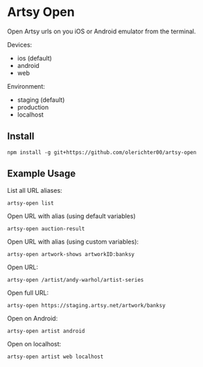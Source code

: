 # Artsy Open

Open Artsy urls on you iOS or Android emulator from the terminal.

Devices:

- ios (default)
- android
- web

Environment:

- staging (default)
- production
- localhost

## Install

```
npm install -g git+https://github.com/olerichter00/artsy-open
```

## Example Usage

List all URL aliases:

```
artsy-open list
```

Open URL with alias (using default variables)

```
artsy-open auction-result
```

Open URL with alias (using custom variables):

```
artsy-open artwork-shows artworkID:banksy
```

Open URL:

```
artsy-open /artist/andy-warhol/artist-series
```

Open full URL:

```
artsy-open https://staging.artsy.net/artwork/banksy
```

Open on Android:

```
artsy-open artist android
```

Open on localhost:

```
artsy-open artist web localhost
```

